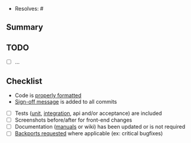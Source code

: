 <!--
  - 🚨 SECURITY INFO
  -
  - Before sending a pull request that fixes a security issue please report it via our HackerOne page (https://hackerone.com/nextcloud) following our security policy (https://nextcloud.com/security/). This allows us to coordinate the fix and release without potentially exposing all Nextcloud servers and users in the meantime.
-->

* Resolves: # <!-- related github issue -->

## Summary


## TODO

- [ ] ...

## Checklist

- Code is [properly formatted](https://docs.nextcloud.com/server/latest/developer_manual/digging_deeper/continuous_integration.html#linting)
- [Sign-off message](https://github.com/src-d/guide/blob/master/developer-community/fix-DCO.md) is added to all commits
- [ ] Tests ([unit](https://docs.nextcloud.com/server/latest/developer_manual/app_development/tutorial.html#unit-tests), [integration](https://docs.nextcloud.com/server/latest/developer_manual/app_development/tutorial.html#integration-tests), api and/or acceptance) are included
- [ ] Screenshots before/after for front-end changes
- [ ] Documentation ([manuals](https://github.com/nextcloud/documentation/) or wiki) has been updated or is not required
- [ ] [Backports requested](https://github.com/nextcloud/backportbot/#usage) where applicable (ex: critical bugfixes)
